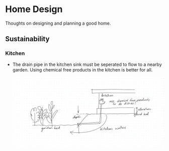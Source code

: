 # Home Design

Thoughts on designing and planning a good home.

## Sustainability

### Kitchen

- The drain pipe in the kitchen sink must be seperated to flow to a nearby garden. Using chemical free products in the kitchen is better for all.

  ![img](./_assets/kitchen-water.jpg)
